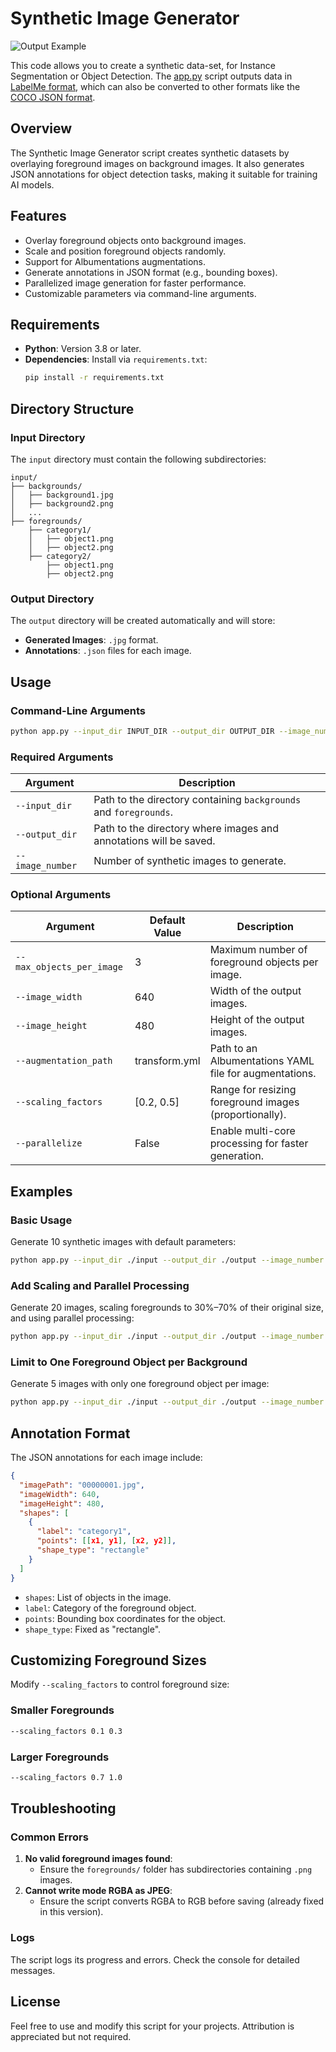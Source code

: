 
# Synthetic Image Generator
![Output Example](output_example.PNG)

This code allows you to create a synthetic data-set, for Instance Segmentation or Object Detection. The [app.py](app.py) script outputs data in [LabelMe format](https://roboflow.com/formats/labelme-json), which can also be converted to other formats like the [COCO JSON format](https://cocodataset.org/).
## Overview
The Synthetic Image Generator script creates synthetic datasets by overlaying foreground images on background images. 
It also generates JSON annotations for object detection tasks, making it suitable for training AI models.

## Features
- Overlay foreground objects onto background images.
- Scale and position foreground objects randomly.
- Support for Albumentations augmentations.
- Generate annotations in JSON format (e.g., bounding boxes).
- Parallelized image generation for faster performance.
- Customizable parameters via command-line arguments.

## Requirements
- **Python**: Version 3.8 or later.
- **Dependencies**: Install via `requirements.txt`:
  ```bash
  pip install -r requirements.txt
  ```

## Directory Structure

### Input Directory
The `input` directory must contain the following subdirectories:
```
input/
├── backgrounds/
│   ├── background1.jpg
│   ├── background2.png
│   ...
├── foregrounds/
    ├── category1/
    │   ├── object1.png
    │   ├── object2.png
    ├── category2/
        ├── object1.png
        ├── object2.png
```

### Output Directory
The `output` directory will be created automatically and will store:
- **Generated Images**: `.jpg` format.
- **Annotations**: `.json` files for each image.

## Usage

### Command-Line Arguments
```bash
python app.py --input_dir INPUT_DIR --output_dir OUTPUT_DIR --image_number N [OPTIONS]
```

### Required Arguments
| Argument       | Description                                                     |
|----------------|-----------------------------------------------------------------|
| `--input_dir`  | Path to the directory containing `backgrounds` and `foregrounds`.|
| `--output_dir` | Path to the directory where images and annotations will be saved.|
| `--image_number` | Number of synthetic images to generate.                      |

### Optional Arguments
| Argument                           | Default Value | Description                                          |
|------------------------------------|---------------|------------------------------------------------------|
| `--max_objects_per_image`          | 3             | Maximum number of foreground objects per image.      |
| `--image_width`                    | 640           | Width of the output images.                          |
| `--image_height`                   | 480           | Height of the output images.                         |
| `--augmentation_path`              | transform.yml | Path to an Albumentations YAML file for augmentations.|
| `--scaling_factors`                | [0.2, 0.5]    | Range for resizing foreground images (proportionally).|
| `--parallelize`                    | False         | Enable multi-core processing for faster generation.  |

## Examples

### Basic Usage
Generate 10 synthetic images with default parameters:
```bash
python app.py --input_dir ./input --output_dir ./output --image_number 10
```

### Add Scaling and Parallel Processing
Generate 20 images, scaling foregrounds to 30%–70% of their original size, and using parallel processing:
```bash
python app.py --input_dir ./input --output_dir ./output --image_number 20 --scaling_factors 0.3 0.7 --parallelize
```

### Limit to One Foreground Object per Background
Generate 5 images with only one foreground object per image:
```bash
python app.py --input_dir ./input --output_dir ./output --image_number 5 --max_objects_per_image 1
```

## Annotation Format
The JSON annotations for each image include:
```json
{
  "imagePath": "00000001.jpg",
  "imageWidth": 640,
  "imageHeight": 480,
  "shapes": [
    {
      "label": "category1",
      "points": [[x1, y1], [x2, y2]],
      "shape_type": "rectangle"
    }
  ]
}
```

- `shapes`: List of objects in the image.
- `label`: Category of the foreground object.
- `points`: Bounding box coordinates for the object.
- `shape_type`: Fixed as "rectangle".

## Customizing Foreground Sizes
Modify `--scaling_factors` to control foreground size:

### Smaller Foregrounds
```bash
--scaling_factors 0.1 0.3
```

### Larger Foregrounds
```bash
--scaling_factors 0.7 1.0
```

## Troubleshooting

### Common Errors
1. **No valid foreground images found**:
   - Ensure the `foregrounds/` folder has subdirectories containing `.png` images.
2. **Cannot write mode RGBA as JPEG**:
   - Ensure the script converts RGBA to RGB before saving (already fixed in this version).

### Logs
The script logs its progress and errors. Check the console for detailed messages.

## License
Feel free to use and modify this script for your projects. Attribution is appreciated but not required.
